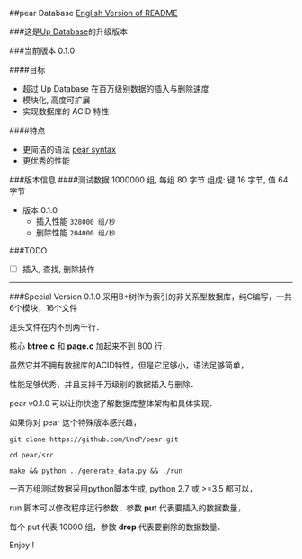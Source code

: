 ##pear Database
[English Version of README](./README.en.md)

###这是[Up Database](http://www.github.com/UncP/Up_Database)的升级版本

###当前版本 0.1.0

####目标
- 超过 Up Database 在百万级别数据的插入与删除速度
- 模块化, 高度可扩展
- 实现数据库的 ACID 特性

####特点
- 更简洁的语法 [pear syntax](./pear_syntax)
- 更优秀的性能


###版本信息
####测试数据 1000000 组, 每组 80 字节
	组成: 键 16 字节,  值 64 字节

* 版本 0.1.0
	- 插入性能			``` 328000 组/秒 ```
	- 删除性能			``` 204000 组/秒 ```


###TODO
- [ ] 插入, 查找, 删除操作


***

###Special Version 0.1.0
采用B+树作为索引的非关系型数据库，纯C编写，一共6个模块，16个文件

连头文件在内不到两千行．

核心 **btree.c** 和 **page.c** 加起来不到 800 行．

虽然它并不拥有数据库的ACID特性，但是它足够小，语法足够简单，

性能足够优秀，并且支持千万级别的数据插入与删除．

pear v0.1.0 可以让你快速了解数据库整体架构和具体实现．

如果你对 pear 这个特殊版本感兴趣，

`git clone https://github.com/UncP/pear.git`

`cd pear/src`

`make && python ../generate_data.py && ./run`

一百万组测试数据采用python脚本生成, python 2.7 或 >=3.5 都可以，

run 脚本可以修改程序运行参数，参数 **put** 代表要插入的数据数量，

每个 put 代表 10000 组，参数 **drop** 代表要删除的数据数量．

Enjoy !
